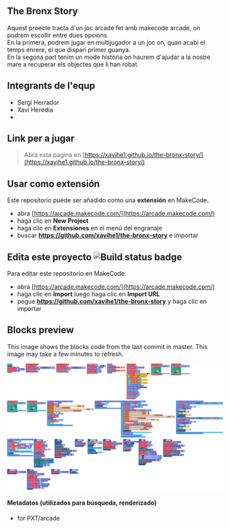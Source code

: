 ## The Bronx Story
Aquest proecte tracta d'un joc arcade fet amb makecode arcade, on podrem escollir entre dues opcions. </br> 
En la primera, podrem jugar en multijugador a un joc on, quan acabi el temps enrere, el que dispari primer guanya.</br>
En la segona part tenim un mode història on haurem d'ajudar a la nostre mare a recuperar els objectes que li han robat.
</br>

## Integrants de l'equp
* Sergi Herrador
* Xavi Heredia
* </br>

## Link per a jugar
> Abra esta pagina en [https://xavihe1.github.io/the-bronx-story/](https://xavihe1.github.io/the-bronx-story/)
> </br>

## Usar como extensión

Este repositorio puede ser añadido como una **extensión** en MakeCode.

* abra [https://arcade.makecode.com/](https://arcade.makecode.com/)
* haga clic en **New Project**
* haga clic en **Extensiones** en el menú del engranaje
* buscar **https://github.com/xavihe1/the-bronx-story** e importar

## Edita este proyecto ![Build status badge](https://github.com/xavihe1/the-bronx-story/workflows/MakeCode/badge.svg)

Para editar este repositorio en MakeCode.

* abra [https://arcade.makecode.com/](https://arcade.makecode.com/)
* haga clic en **Import** luego haga clic en **Import URL**
* pegue **https://github.com/xavihe1/the-bronx-story** y haga clic en importar

## Blocks preview

This image shows the blocks code from the last commit in master.
This image may take a few minutes to refresh.

![A rendered view of the blocks](https://github.com/xavihe1/the-bronx-story/raw/master/.github/makecode/blocks.png)

#### Metadatos (utilizados para búsqueda, renderizado)

* for PXT/arcade
<script src="https://makecode.com/gh-pages-embed.js"></script><script>makeCodeRender("{{ site.makecode.home_url }}", "{{ site.github.owner_name }}/{{ site.github.repository_name }}");</script>

